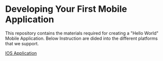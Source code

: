 
# Developing Your First Mobile Application

This repository contains the materials required for creating a "Hello World" Mobile Application. Below Instruction are dided into the different platforms that we support.

[IOS Application](IOS)
